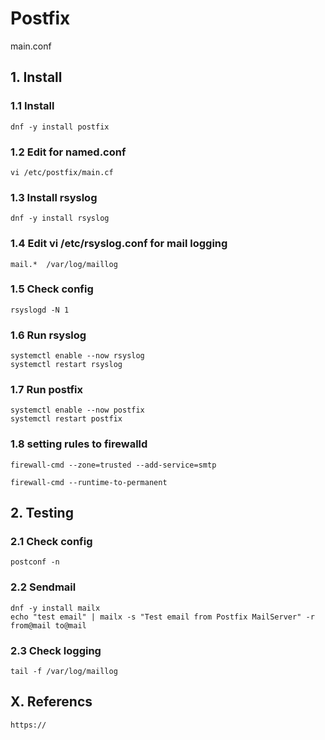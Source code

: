# Postfix
main.conf

## 1. Install

### 1.1 Install

    dnf -y install postfix
            
### 1.2 Edit for named.conf

    vi /etc/postfix/main.cf

### 1.3 Install rsyslog
     
    dnf -y install rsyslog
    
### 1.4 Edit vi /etc/rsyslog.conf for mail logging

    mail.*  /var/log/maillog

### 1.5 Check config
     
    rsyslogd -N 1

### 1.6 Run rsyslog
     
    systemctl enable --now rsyslog
    systemctl restart rsyslog

### 1.7 Run postfix
     
    systemctl enable --now postfix
    systemctl restart postfix
    
### 1.8 setting rules to firewalld

    firewall-cmd --zone=trusted --add-service=smtp
    
    firewall-cmd --runtime-to-permanent

## 2. Testing

### 2.1 Check config
    
    postconf -n

### 2.2 Sendmail

    dnf -y install mailx
    echo "test email" | mailx -s "Test email from Postfix MailServer" -r from@mail to@mail

### 2.3 Check logging

    tail -f /var/log/maillog



## X. Referencs

    https://
    
